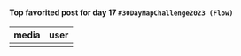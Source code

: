 #### Top favorited post for day 17 `#30DayMapChallenge2023 (Flow)`
| media | user | 
|-------|------|
|  |  |